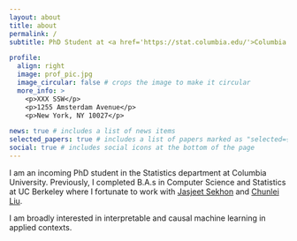 ```yaml
---
layout: about
title: about
permalink: /
subtitle: PhD Student at <a href='https://stat.columbia.edu/'>Columbia University</a>.

profile:
  align: right
  image: prof_pic.jpg
  image_circular: false # crops the image to make it circular
  more_info: >
    <p>XXX SSW</p>
    <p>1255 Amsterdam Avenue</p>
    <p>New York, NY 10027</p>

news: true # includes a list of news items
selected_papers: true # includes a list of papers marked as "selected={true}"
social: true # includes social icons at the bottom of the page
---
```



I am an incoming PhD student in the Statistics department at Columbia University. Previously, I completed B.A.s in Computer Science and Statistics at UC Berkeley where I fortunate to work with <a href='https://statistics.yale.edu/people/jas-sekhon'>Jasjeet Sekhon</a> and <a href='https://www2.eecs.berkeley.edu/Faculty/Homepages/chunleiliu.html'>Chunlei Liu</a>.

I am broadly interested in interpretable and causal machine learning in applied contexts.
